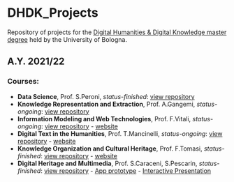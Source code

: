 # DHDK_Projects
Repository of projects for the [Digital Humanities &amp; Digital Knowledge master degree](https://corsi.unibo.it/2cycle/DigitalHumanitiesKnowledge) held by the University of Bologna.

## A.Y. 2021/22
### Courses:
- <b>Data Science</b>, Prof. S.Peroni, <i>status-finished</i>: [view repository]()
- <b>Knowledge Representation and Extraction</b>, Prof. A.Gangemi, <i>status-ongoing</i>: [view repository]()
- <b>Information Modeling and Web Technologies</b>, Prof. F.Vitali, <i>status-ongoing</i>: [view repository]() - [website]()
- <b>Digital Text in the Humanities</b>, Prof. T.Mancinelli, <i>status-ongoing</i>: [view repository](https://github.com/gobbykid/gobbykid-text-analysis.git) - [website]() 
- <b>Knowledge Organization and Cultural Heritage</b>, Prof. F.Tomasi, <i>status-finished</i>: [view repository](https://github.com/SkLODowskaProject/sklodowskaproject.github.io.git) - [website](https://sklodowskaproject.github.io/)
- <b>Digital Heritage and Multimedia</b>, Prof. S.Caraceni, S.Pescarin, <i>status-finished</i>: [view repository]() - [App prototype](https://www.figma.com/proto/F7pfeLru1M8YgHzFSFT5mX/CeRTo-Project?node-id=0%3A1&viewport=1145%2C2762%2C0.32&scaling=scale-down&starting-point-node-id=2%3A2) - [Interactive Presentation](https://www.figma.com/proto/x1za7Dm9yRxMjV4ms5Brc4/CeRTo-Presentation?node-id=0%3A1&viewport=262%2C441%2C0.05&scaling=scale-down&starting-point-node-id=3%3A98&show-proto-sidebar=1)

